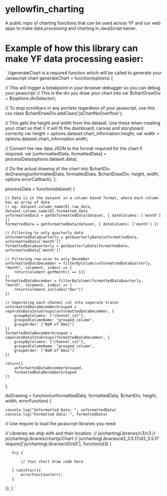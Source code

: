 # yellowfin_charting
A public repo of charting functions that can be used across YF and our web apps to make data processing and charting in JavaScript easier.


# Example of how this library can make YF data processing easier:

`
//generateChart is a required function which will be called to generate your Javascript chart
generateChart = function(options) {

   // This will trigger a breakpoint in your browser debugger so you can debug your javascript
   // This is the div you draw your chart into
   var $chartDrawDiv = $(options.divSelector);

   // To stop scrollbars in any portlets regardless of your javascript, use this css class
   $chartDrawDiv.addClass('jsChartNoOverflow');

   // This gets the height and width from the dataset. Use these when creating your chart so that
   // it will fit the dashboard, canvas and storyboard correctly
   var height = options.dataset.chart_information.height;
   var width = options.dataset.chart_information.width;

   // Convert the raw data JSON to the format required for the chart if required.
   var [unformattedData, formattedData] = processData(options.dataset.data);

   // Do the actual drawing of the chart into $chartDiv.
   doDrawing(unformattedData, formattedData, $chartDrawDiv, height, width, options.errorCallback);
},

processData = function(dataset) {

    // Data is in the dataset in a column based format, where each column has an array of data
    // eg. dataset.column_name[0].raw_data, dataset.column_name[0].formatted_data
    unformattedData = getUnformattedData(dataset, { dateColumns: ['month'] })
    formattedData = getFormattedData(dataset, { dateColumns: ['month'] })

    // Filtering to only quarterly data
    unformattedDataQuarterly = getQuarterlyData(unformattedData, unformattedData['month'])
    formattedDataQuarterly = getQuarterlyData(formattedData, unformattedData['month'])
    
    // Filtering row-wise to only December 
    unformattedDataDecember = filterByColumn(unformattedDataQuarterly, "month", (element, index) => {
        return(element.getMonth() == 11)
    })
    formattedDataDecember = filterByColumn(formattedDataQuarterly, "month", (element, index) => {
        return(element.includes("Dec"))
    })
    
    // Seperating each channel cut into seperate traces
    unformattedDataDecemberGrouped = seperateDataIntoGroups(unformattedDataDecember, {
        groupByColumns: ["channel_cut"],
        groupedColumnName: "grouped_column",
        groupOrder: ["B&M of Omni"]
    })
    formattedDataDecemberGrouped = seperateDataIntoGroups(formattedDataDecember, {
        groupByColumns: ["channel_cut"],
        groupedColumnName: "grouped_column",
        groupOrder: ["B&M of Omni"]
    })
    
    return([
        unformattedDataDecemberGrouped,
        formattedDataDecemberGrouped
    ])

},

doDrawing = function(unformattedData, formattedData, $chartDiv, height, width, errorFunction) {
    
    console.log("Unformatted Data: ", unformattedData)
    console.log("Formatted Data: ", formattedData)
    
   // Use require to load the javascript libraries you need

   // Libraries we ship with and their location:
   // js/chartingLibraries/c3/c3
   // js/chartingLibraries/chartjs/Chart
   // js/chartingLibraries/d3_3.5.17/d3_3.5.17
   require(['js/chartingLibraries/d3/d3'], function(d3) {

       try {

           // Your chart draw code here

       } catch(err){
           errorFunction(err);
       }
   });
}
`
